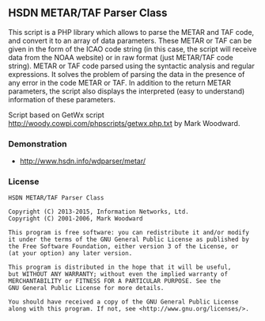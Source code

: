 ## HSDN METAR/TAF Parser Class

This script is a PHP library which allows to parse the METAR and TAF code, and convert it to an array of data parameters. These METAR or TAF can be given in the form of the ICAO code string (in this case, the script will receive data from the NOAA website) or in raw format (just METAR/TAF code string). METAR or TAF code parsed using the syntactic analysis and regular expressions. It solves the problem of parsing the data in the presence of any error in the code METAR or TAF. In addition to the return METAR parameters, the script also displays the interpreted (easy to understand) information of these parameters.

Script based on GetWx script http://woody.cowpi.com/phpscripts/getwx.php.txt by Mark Woodward.

### Demonstration
- http://www.hsdn.info/wdparser/metar/

### License
    HSDN METAR/TAF Parser Class

    Copyright (C) 2013-2015, Information Networks, Ltd.
    Copyright (C) 2001-2006, Mark Woodward

    This program is free software: you can redistribute it and/or modify
    it under the terms of the GNU General Public License as published by
    the Free Software Foundation, either version 3 of the License, or
    (at your option) any later version.

    This program is distributed in the hope that it will be useful,
    but WITHOUT ANY WARRANTY; without even the implied warranty of
    MERCHANTABILITY or FITNESS FOR A PARTICULAR PURPOSE. See the
    GNU General Public License for more details.

    You should have received a copy of the GNU General Public License
    along with this program. If not, see <http://www.gnu.org/licenses/>.
